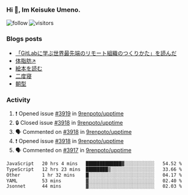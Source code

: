 ### Hi 👋, Im Keisuke Umeno.

<!--
**9renpoto/9renpoto** is a ✨ _special_ ✨ repository because its `README.md` (this file) appears on your GitHub profile.

Here are some ideas to get you started:

- 🔭 I’m currently working on ...
- 🌱 I’m currently learning ...
- 👯 I’m looking to collaborate on ...
- 🤔 I’m looking for help with ...
- 💬 Ask me about ...
- 📫 How to reach me: ...
- 😄 Pronouns: ...
- ⚡ Fun fact: ...
-->

![follow](https://img.shields.io/github/followers/9renpoto?label=Follow&style=social)
![visitors](https://komarev.com/ghpvc/?username=9renpoto&label=Profile%20views&color=0e75b6&style=flat)

### Blogs posts

<!-- BLOG-POST-LIST:START -->
- [「GitLabに学ぶ世界最先端のリモート組織のつくりかた」を読んだ](https://9renpoto.win/entry/2024/09/10/remote_organization)
- [体脂肪↗](https://9renpoto.win/entry/2024/08/12/gaining_fat)
- [絵本を読む](https://9renpoto.win/entry/2024/07/26/picture_book)
- [二度寝](https://9renpoto.win/entry/2024/07/18/going_back_to_sleep)
- [朝型](https://9renpoto.win/entry/2024/05/29/im-an-early)
<!-- BLOG-POST-LIST:END -->

### Activity

<!--START_SECTION:activity-->
1. ❗ Opened issue [#3919](https://github.com/9renpoto/upptime/issues/3919) in [9renpoto/upptime](https://github.com/9renpoto/upptime)
2. 🔒 Closed issue [#3918](https://github.com/9renpoto/upptime/issues/3918) in [9renpoto/upptime](https://github.com/9renpoto/upptime)
3. 🗣 Commented on [#3918](https://github.com/9renpoto/upptime/issues/3918#issuecomment-2436483139) in [9renpoto/upptime](https://github.com/9renpoto/upptime)
4. ❗ Opened issue [#3918](https://github.com/9renpoto/upptime/issues/3918) in [9renpoto/upptime](https://github.com/9renpoto/upptime)
5. 🗣 Commented on [#3917](https://github.com/9renpoto/upptime/issues/3917#issuecomment-2436421272) in [9renpoto/upptime](https://github.com/9renpoto/upptime)
<!--END_SECTION:activity-->

<!--START_SECTION:waka-->

```txt
JavaScript   20 hrs 4 mins   █████████████▓░░░░░░░░░░░   54.52 %
TypeScript   12 hrs 23 mins  ████████▒░░░░░░░░░░░░░░░░   33.66 %
Other        1 hr 32 mins    █░░░░░░░░░░░░░░░░░░░░░░░░   04.17 %
YAML         53 mins         ▓░░░░░░░░░░░░░░░░░░░░░░░░   02.40 %
Jsonnet      44 mins         ▓░░░░░░░░░░░░░░░░░░░░░░░░   02.03 %
```

<!--END_SECTION:waka-->

